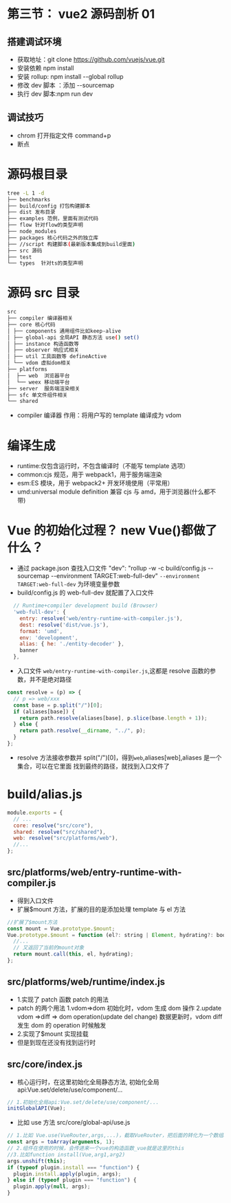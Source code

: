 # 第三节： vue2 源码剖析 01

## 搭建调试环境

- 获取地址：git clone https://github.com/vuejs/vue.git
- 安装依赖 npm install
- 安装 rollup: npm install --global rollup
- 修改 dev 脚本 ：添加 --sourcemap
- 执行 dev 脚本:npm run dev

## 调试技巧

- chrom 打开指定文件 command+p
- 断点

# 源码根目录

```bash
tree -L 1 -d
├── benchmarks
├── build/config 打包构建脚本
├── dist 发布目录
├── examples 范例，里面有测试代码
├── flow 针对flow的类型声明
├── node_modules
├── packages 核心代码之外的独立库
├── //script 构建脚本(最新版本集成到build里面)
├── src 源码
├── test
└── types  针对ts的类型声明
```

# 源码 src 目录

```bash
src
├── compiler 编译器相关
├── core 核心代码
│ ├── components 通用组件比如keep-alive
│ ├── global-api 全局API 静态方法 use() set()
│ ├── instance 构造函数等
│ ├── observer 响应式相关
│ ├── util 工具函数等 defineActive
│ └── vdom 虚拟dom相关
├── platforms
│  ├── web  浏览器平台
│  └── weex 移动端平台
├── server  服务端渲染相关
├── sfc 单文件组件相关
└── shared
```

- compiler 编译器 作用：将用户写的 template 编译成为 vdom

# 编译生成

- runtime:仅包含运行时，不包含编译时（不能写 template 选项）
- common:cjs 规范，用于 webpack1，用于服务端渲染
- esm:ES 模块，用于 webpack2+ 开发环境使用（平常用）
- umd:universal module definition 兼容 cjs 与 amd，用于浏览器(什么都不带)

# Vue 的初始化过程？ new Vue()都做了什么？

- 通过 package.json 查找入口文件
  "dev": "rollup -w -c build/config.js --sourcemap --environment TARGET:web-full-dev"
  `--environment TARGET:web-full-dev` 为环境变量参数
- build/config.js 的 web-full-dev 就配置了入口文件

```js
  // Runtime+compiler development build (Browser)
  'web-full-dev': {
    entry: resolve('web/entry-runtime-with-compiler.js'),
    dest: resolve('dist/vue.js'),
    format: 'umd',
    env: 'development',
    alias: { he: './entity-decoder' },
    banner
  },
```

- 入口文件 `web/entry-runtime-with-compiler.js`,这都是 resolve 函数的参数，并不是绝对路径

```js
const resolve = (p) => {
  // p => web/xxx
  const base = p.split("/")[0];
  if (aliases[base]) {
    return path.resolve(aliases[base], p.slice(base.length + 1));
  } else {
    return path.resolve(__dirname, "../", p);
  }
};
```

- resolve 方法接收参数并 split("/")[0]，得到`web`,aliases[web],aliases 是一个集合，可以在它里面
  找到最终的路径，就找到入口文件了

# build/alias.js

```js
module.exports = {
  // ...
  core: resolve("src/core"),
  shared: resolve("src/shared"),
  web: resolve("src/platforms/web"),
  //...
};
```

## src/platforms/web/entry-runtime-with-compiler.js

- 得到入口文件
- 扩展$mount 方法，扩展的目的是添加处理 template 与 el 方法

```js
//扩展了$mount方法
const mount = Vue.prototype.$mount;
Vue.prototype.$mount = function (el?: string | Element, hydrating?: boolean) {
  //...
  // 又返回了当前的mount对象
  return mount.call(this, el, hydrating);
};
```

## src/platforms/web/runtime/index.js

- 1.实现了 patch 函数 patch 的用法
- patch 的两个用法
  1.vdom=>dom 初始化时，vdom 生成 dom 操作
  2.update vdom =>diff => dom operation(update del change)
  数据更新时，vdom diff 发生 dom 的 operation 时候触发
- 2.实现了$mount 实现挂载
- 但是到现在还没有找到运行时

## src/core/index.js

- 核心运行时，在这里初始化全局静态方法, 初始化全局 api:Vue.set/delete/use/component/...

```js
// 1.初始化全局api:Vue.set/delete/use/component/...
initGlobalAPI(Vue);
```

- 比如 use 方法 src/core/global-api/use.js

```js
// 1.比如 Vue.use(VueRouter,args,...)，截取VueRouter，把后面的转化为一个数组args
const args = toArray(arguments, 1);
// 2.组件在使用的时候，会传进来一个vue的构造函数_vue就是这里的this
//3.比如function install(Vue,arg1,arg2)
args.unshift(this);
if (typeof plugin.install === "function") {
  plugin.install.apply(plugin, args);
} else if (typeof plugin === "function") {
  plugin.apply(null, args);
}
```
